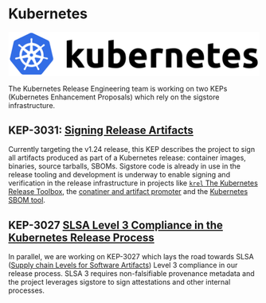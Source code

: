# Kubernetes
![Kubernetes Logo](1280px-Kubernetes_logo.svg.png  "Kubernetes")



The Kubernetes Release Engineering team is working on two KEPs
(Kubernetes Enhancement Proposals) which rely on the sigstore 
infrastructure.

## KEP-3031: [Signing Release Artifacts](https://github.com/kubernetes/enhancements/tree/master/keps/sig-release/3031-signing-release-artifacts)

Currently targeting the v1.24 release, this KEP describes the project
to sign all artifacts produced as part of a Kubernetes release:
container images, binaries, source tarballs, SBOMs. Sigstore code
is already in use in the release tooling and development is underway
to enable signing and verification in the release infrastructure in 
projects like [`krel` The Kubernetes Release Toolbox](https://github.com/kubernetes/release/tree/master/docs/krel), the [conatiner
and artifact promoter](https://github.com/kubernetes-sigs/promo-tools)
and the [Kubernetes SBOM tool](https://github.com/kubernetes-sigs/bom).

## KEP-3027 [SLSA Level 3 Compliance in the Kubernetes Release Process](https://github.com/kubernetes/enhancements/tree/master/keps/sig-release/3027-slsa-compliance)

In parallel, we are working on KEP-3027 which lays the road towards
SLSA ([Supply chain Levels for Software Artifacts](https://slsa.dev))
Level 3 compliance
in our release process. SLSA 3 requires non-falsifiable provenance 
metadata and the project leverages sigstore to sign attestations and
other internal processes.

